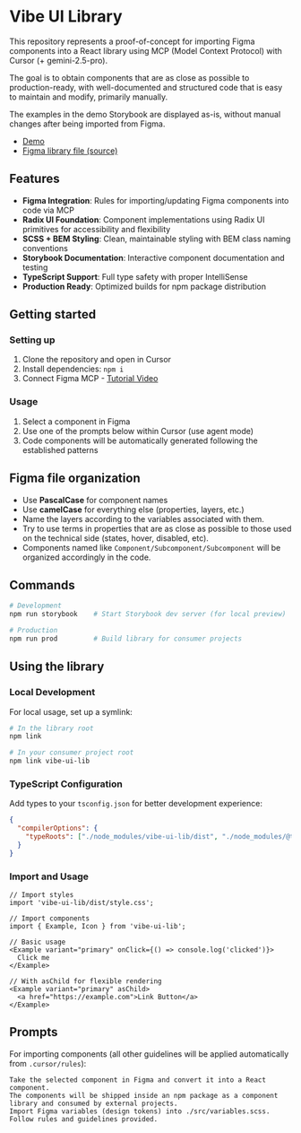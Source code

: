 # Vibe UI Library

This repository represents a proof-of-concept for importing Figma components into a React library using MCP (Model Context Protocol) with Cursor (+ gemini-2.5-pro).

The goal is to obtain components that are as close as possible to production-ready, with well-documented and structured code that is easy to maintain and modify, primarily manually.

The examples in the demo Storybook are displayed as-is, without manual changes after being imported from Figma.

- [Demo](https://alexssh.github.io/vibe-ui-lib/)
- [Figma library file (source)](https://www.figma.com/design/QbK6Oyz6JR1lKLZNqPvzr8/Vibe-UI-Lib?node-id=0-1&t=3Y07vxxsmtbpHwAM-1)

## Features

- **Figma Integration**: Rules for importing/updating Figma components into code via MCP
- **Radix UI Foundation**: Component implementations using Radix UI primitives for accessibility and flexibility
- **SCSS + BEM Styling**: Clean, maintainable styling with BEM class naming conventions
- **Storybook Documentation**: Interactive component documentation and testing
- **TypeScript Support**: Full type safety with proper IntelliSense
- **Production Ready**: Optimized builds for npm package distribution

## Getting started

### Setting up

1. Clone the repository and open in Cursor
2. Install dependencies: `npm i`
3. Connect Figma MCP - [Tutorial Video](https://www.youtube.com/watch?v=yO3Wr7DEWF0)

### Usage

1. Select a component in Figma
2. Use one of the prompts below within Cursor (use agent mode)
3. Code components will be automatically generated following the established patterns

## Figma file organization

- Use **PascalCase** for component names
- Use **camelCase** for everything else (properties, layers, etc.)
- Name the layers according to the variables associated with them.
- Try to use terms in properties that are as close as possible to those used on the technical side (states, hover, disabled, etc).
- Components named like `Component/Subcomponent/Subcomponent` will be organized accordingly in the code.

## Commands

```bash
# Development
npm run storybook    # Start Storybook dev server (for local preview)

# Production
npm run prod         # Build library for consumer projects
```

## Using the library

### Local Development

For local usage, set up a symlink:

```bash
# In the library root
npm link

# In your consumer project root
npm link vibe-ui-lib
```

### TypeScript Configuration

Add types to your `tsconfig.json` for better development experience:

```json
{
  "compilerOptions": {
    "typeRoots": ["./node_modules/vibe-ui-lib/dist", "./node_modules/@types"]
  }
}
```

### Import and Usage

```tsx
// Import styles
import 'vibe-ui-lib/dist/style.css';

// Import components
import { Example, Icon } from 'vibe-ui-lib';

// Basic usage
<Example variant="primary" onClick={() => console.log('clicked')}>
  Click me
</Example>

// With asChild for flexible rendering
<Example variant="primary" asChild>
  <a href="https://example.com">Link Button</a>
</Example>
```

## Prompts

For importing components (all other guidelines will be applied automatically from `.cursor/rules`):

```
Take the selected component in Figma and convert it into a React component.
The components will be shipped inside an npm package as a component library and consumed by external projects.
Import Figma variables (design tokens) into ./src/variables.scss.
Follow rules and guidelines provided.
```
